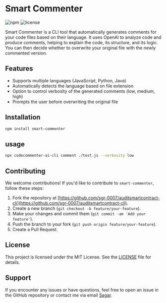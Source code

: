 # Smart Commenter

![npm](https://www.npmjs.com/package/smart-commenter)
![license](https://img.shields.io/npm/l/smart-commenter)

Smart Commenter is a CLI tool that automatically generates comments for your code files based on their language. It uses OpenAI to analyze code and produce comments, helping to explain the code, its structure, and its logic. You can then decide whether to overwrite your original file with the newly commented version.

## Features

- Supports multiple languages (JavaScript, Python, Java)
- Automatically detects the language based on file extension
- Option to control verbosity of the generated comments (low, medium, high)
- Prompts the user before overwriting the original file

## Installation

```bash
npm install smart-commenter
```
## usage

```bash
npx codecommenter-ai-cli comment ./test.js --verbosity low 
```

## Contributing

We welcome contributions! If you'd like to contribute to `smart-commenter`, follow these steps:

1. Fork the repository at [https://github.com/sgr-0007/auditsmartcontract-cli](https://github.com/sgr-0007/auditsmartcontract-cli).
2. Create a new branch (`git checkout -b feature/your-feature`).
3. Make your changes and commit them (`git commit -am 'Add your feature'`).
4. Push the branch to your fork (`git push origin feature/your-feature`).
5. Create a Pull Request.

## License

This project is licensed under the MIT License. See the [LICENSE](./LICENSE) file for details.

## Support

If you encounter any issues or have questions, feel free to open an issue in the GitHub repository or contact me via email [Sagar](sagarhs0007@gmail.com).
